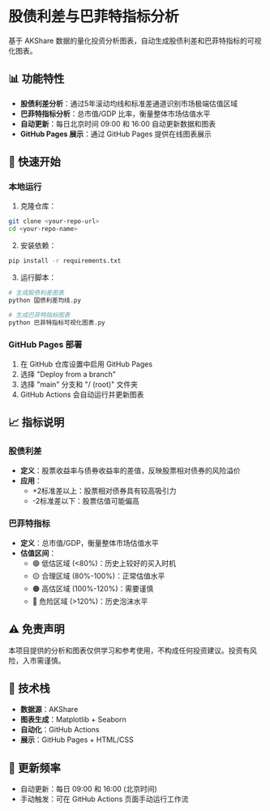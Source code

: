 # 股债利差与巴菲特指标分析

基于 AKShare 数据的量化投资分析图表，自动生成股债利差和巴菲特指标的可视化图表。

## 📊 功能特性

- **股债利差分析**：通过5年滚动均线和标准差通道识别市场极端估值区域
- **巴菲特指标分析**：总市值/GDP 比率，衡量整体市场估值水平
- **自动更新**：每日北京时间 09:00 和 16:00 自动更新数据和图表
- **GitHub Pages 展示**：通过 GitHub Pages 提供在线图表展示

## 🚀 快速开始

### 本地运行

1. 克隆仓库：
```bash
git clone <your-repo-url>
cd <your-repo-name>
```

2. 安装依赖：
```bash
pip install -r requirements.txt
```

3. 运行脚本：
```bash
# 生成股债利差图表
python 国债利差均线.py

# 生成巴菲特指标图表
python 巴菲特指标可视化图表.py
```

### GitHub Pages 部署

1. 在 GitHub 仓库设置中启用 GitHub Pages
2. 选择 "Deploy from a branch" 
3. 选择 "main" 分支和 "/ (root)" 文件夹
4. GitHub Actions 会自动运行并更新图表

## 📈 指标说明

### 股债利差
- **定义**：股票收益率与债券收益率的差值，反映股票相对债券的风险溢价
- **应用**：
  - +2标准差以上：股票相对债券具有较高吸引力
  - -2标准差以下：股票估值可能偏高

### 巴菲特指标
- **定义**：总市值/GDP，衡量整体市场估值水平
- **估值区间**：
  - 🟢 低估区域 (<80%)：历史上较好的买入时机
  - 🟡 合理区域 (80%-100%)：正常估值水平
  - 🟠 高估区域 (100%-120%)：需要谨慎
  - 🔴 危险区域 (>120%)：历史泡沫水平

## ⚠️ 免责声明

本项目提供的分析和图表仅供学习和参考使用，不构成任何投资建议。投资有风险，入市需谨慎。

## 📝 技术栈

- **数据源**：AKShare
- **图表生成**：Matplotlib + Seaborn
- **自动化**：GitHub Actions
- **展示**：GitHub Pages + HTML/CSS

## 🔄 更新频率

- 自动更新：每日 09:00 和 16:00 (北京时间)
- 手动触发：可在 GitHub Actions 页面手动运行工作流